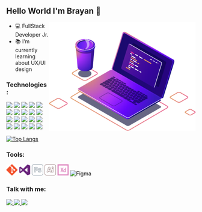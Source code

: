 <!--
**BrayanAndrade/BrayanAndrade** is a ✨ _special_ ✨ repository because its `README.md` (this file) appears on your GitHub profile.
Here are some ideas to get you started:
- 🔭 I’m currently working on ...
- 🌱 I’m currently learning ...
- 👯 I’m looking to collaborate on ...
- 🤔 I’m looking for help with ...
- 💬 Ask me about ...
- 📫 How to reach me: ...
- 😄 Pronouns: ...
- ⚡ Fun fact: ...
-->

## Hello World I'm Brayan 👋

<img align="right" src="https://raw.githubusercontent.com/BrayanAndrade/BrayanAndrade/main/computer-illustration.png" width="390"/>


- 💻 FullStack Developer Jr.
- 📚 I’m currently learning about UX/UI design


### Technologies :



<img src="https://img.shields.io/badge/HTML5-141321?style=flat-square&logo=html5&logoColor=fd418d" />  <img src="https://img.shields.io/badge/CSS3-141321?style=flat-square&logo=css3&logoColor=fd418d" /> 
<img src="https://img.shields.io/badge/JavaScript-141321?style=flat-square&logo=javascript&logoColor=fd418d" />  <img src="https://img.shields.io/badge/PHP-141321?style=flat-square&logo=php&logoColor=fd418d" /> 
<img src="https://img.shields.io/badge/Python-141321?style=flat-square&logo=python&logoColor=fd418d" /> 
<img src="https://img.shields.io/badge/Node.js-141321?style=flat-square&logo=node.js&logoColor=fd418d" /> 
<img src="https://img.shields.io/badge/MySQL-141321?style=flat-square&logo=mysql&logoColor=fd418d" />
<img src="https://img.shields.io/badge/MongoDB-141321?style=flat-square&logo=mongodb&logoColor=fd418d" />
<img src="https://img.shields.io/badge/React-141321?style=flat-square&logo=react&logoColor=fd418d" /> 
<img src="https://img.shields.io/badge/React_Native-141321?style=flat-square&logo=react&logoColor=fd418d" /> 
<img src="https://img.shields.io/badge/Redux-141321?style=flat-square&logo=redux&logoColor=fd418d" />
<img src="https://img.shields.io/badge/React_Router-141321?style=flat-square&logo=react-router&logoColor=fd418d" />
<img src="https://img.shields.io/badge/jQuery-141321?style=flat-square&logo=jquery&logoColor=fd418d" />
<img src="https://img.shields.io/badge/Flask-141321?style=flat-square&logo=flask&logoColor=fd418d" />
<img src="https://img.shields.io/badge/Flutter-141321?style=flat-square&logo=flutter&logoColor=fd418d" />
<img src="https://img.shields.io/badge/next.js-141321?style=flat-square&logo=next.js&logoColor=fd418d" />
<img src="https://img.shields.io/badge/Express.js-141321?style=flat-square&logo=express&logoColor=fd418d" /> 
<img src="https://img.shields.io/badge/TypeScript-141321?style=flat-square&logo=typescript&logoColor=fd418d" /> 
<img src="https://img.shields.io/badge/Bootstrap-141321?style=flat-square&logo=bootstrap&logoColor=fd418d" /> 
<img src="https://img.shields.io/badge/Tailwind_CSS-141321?style=flat-square&logo=tailwind-css&logoColor=fd418d" /> 
<!-- <img src="https://img.shields.io/badge/npm-141321?style=flat-square&logo=npm&logoColor=fd418d" />  <img src="https://img.shields.io/badge/Yarn-141321?style=flat-square&logo=yarn&logoColor=fd418d" />
<img src="https://img.shields.io/badge/styled--components-141321?style=flat-square&logo=styled-components&logoColor=fd418d" />
<img src="https://img.shields.io/badge/Material--UI-141321?style=flat-square&logo=material-ui&logoColor=fd418d" /> -->

[![Top Langs](https://github-readme-stats.vercel.app/api/top-langs/?username=brayanandrade&layout=compact&theme=radical)](https://github.com/anuraghazra/github-readme-stats)

### Tools:

 
 <img src="https://raw.githubusercontent.com/devicons/devicon/master/icons/git/git-original.svg" alt="Git" height="30" />    <img src="https://raw.githubusercontent.com/devicons/devicon/master/icons/visualstudio/visualstudio-plain.svg" alt="Visual Studio Code" height="30" />
 <img src="https://raw.githubusercontent.com/devicons/devicon/master/icons/photoshop/photoshop-line.svg" alt="Adobe Photoshop" height="30" />
 <img src="https://raw.githubusercontent.com/devicons/devicon/master/icons/illustrator/illustrator-line.svg" alt="Adobbe Illustrator" height="30" />
 <img src="https://raw.githubusercontent.com/devicons/devicon/master/icons/xd/xd-line.svg" alt="Adobe XD" height="30" />
 <img src="https://cdn.worldvectorlogo.com/logos/figma-1.svg" alt="Figma" height="30" />
 





<!-- <img src="https://img.shields.io/badge/Visual_Studio_Code-0078D4?style=flat-square&logo=visual%20studio%20code&logoColor=white" /> <img src="https://img.shields.io/badge/Git-F05032?style=flat-square&logo=git&logoColor=white" />
<img src="https://img.shields.io/badge/Adobe Photoshop-0078D4?style=flat-square&logo=adobe-photoshop&logoColor=white" />
<img src="https://img.shields.io/badge/Adobe illustrator-FEAA2D?style=flat-square&logo=adobe-illustrator&logoColor=white" />
<img src="https://img.shields.io/badge/Adobe XD-9146FF?style=flat-square&logo=adobe-xd&logoColor=white" />
<img src="https://img.shields.io/badge/Figma-845CFF?style=flat-square&logo=figma&logoColor=white" /> -->








### Talk with me:

<a href="https://api.whatsapp.com/send?phone=555521990544972&text=Ol%C3%A1" alt="WhatsApp">
<img src="https://img.shields.io/badge/WhatsApp-25D366?style=flat-square&logo=whatsapp&logoColor=white" />  
<a href="mailto:br4yanbr@gmail.com" alt="Gmail">
<img src="https://img.shields.io/badge/Gmail-D14836?style=flat-square&logo=gmail&logoColor=white" />

<a href="https://www.linkedin.com/in/brayanandrade/" alt="Linkedin">
<img src="https://img.shields.io/badge/LinkedIn-0077B5?style=flat-square&logo=linkedin&logoColor=white"  /> 








<!-- [<img  src='https://cdn.jsdelivr.net/npm/simple-icons@3.0.1/icons/whatsapp.svg' alt='Whatsapp' height='40'>](https://api.whatsapp.com/send?phone=555521990544972&text=Ol%C3%A1) 
[<img  src='https://cdn.jsdelivr.net/npm/simple-icons@3.0.1/icons/linkedin.svg' alt='linkedin' height='40'>](https://www.linkedin.com/in/https://www.linkedin.com/in/brayanandrade/) -->















